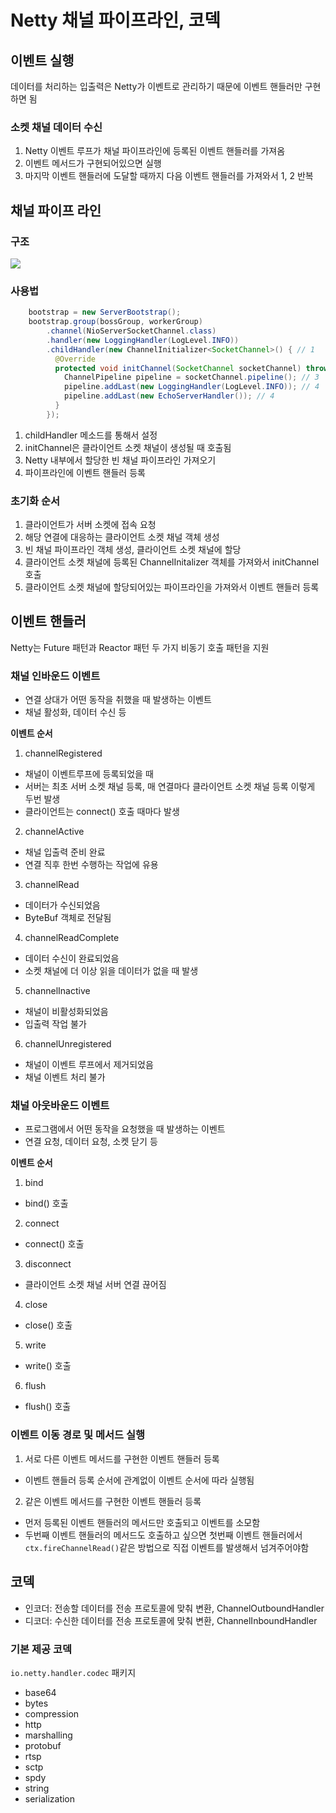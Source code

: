 # Netty 채널 파이프라인, 코덱
## 이벤트 실행
데이터를 처리하는 입출력은 Netty가 이벤트로 관리하기 때문에 이벤트 핸들러만 구현하면 됨

### 소켓 채널 데이터 수신
1. Netty 이벤트 루프가 채널 파이프라인에 등록된 이벤트 핸들러를 가져옴
2. 이벤트 메서드가 구현되어있으면 실행
3. 마지막 이벤트 핸들러에 도달할 때까지 다음 이벤트 핸들러를 가져와서 1, 2 반복

## 채널 파이프 라인
### 구조
![](channel.png)

### 사용법
``` java
    bootstrap = new ServerBootstrap();
    bootstrap.group(bossGroup, workerGroup)
        .channel(NioServerSocketChannel.class)
        .handler(new LoggingHandler(LogLevel.INFO))
        .childHandler(new ChannelInitializer<SocketChannel>() { // 1
          @Override
          protected void initChannel(SocketChannel socketChannel) throws Exception { // 2
            ChannelPipeline pipeline = socketChannel.pipeline(); // 3
            pipeline.addLast(new LoggingHandler(LogLevel.INFO)); // 4
            pipeline.addLast(new EchoServerHandler()); // 4
          }
        });
```
1. childHandler 메소드를 통해서 설정
2. initChannel은 클라이언트 소켓 채널이 생성될 때 호출됨
3. Netty 내부에서 할당한 빈 채널 파이프라인 가져오기
4. 파이프라인에 이벤트 핸들러 등록

### 초기화 순서
1. 클라이언트가 서버 소켓에 접속 요청
2. 해당 연결에 대응하는 클라이언트 소켓 채널 객체 생성
3. 빈 채널 파이프라인 객체 생성, 클라이언트 소켓 채널에 할당
4. 클라이언트 소켓 채널에 등록된 ChannelInitalizer 객체를 가져와서 initChannel 호출
5. 클라이언트 소켓 채널에 할당되어있는 파이프라인을 가져와서 이벤트 핸들러 등록

## 이벤트 핸들러
Netty는 Future 패턴과 Reactor 패턴 두 가지 비동기 호출 패턴을 지원

### 채널 인바운드 이벤트
- 연결 상대가 어떤 동작을 취했을 때 발생하는 이벤트
- 채널 활성화, 데이터 수신 등

**이벤트 순서**
1. channelRegistered
  - 채널이 이벤트루프에 등록되었을 때
  - 서버는 최초 서버 소켓 채널 등록, 매 연결마다 클라이언트 소켓 채널 등록 이렇게 두번 발생
  - 클라이언트는 connect() 호출 때마다 발생
2. channelActive
  - 채널 입출력 준비 완료
  - 연결 직후 한번 수행하는 작업에 유용
3. channelRead
  - 데이터가 수신되었음
  - ByteBuf 객체로 전달됨
4. channelReadComplete
  - 데이터 수신이 완료되었음
  - 소켓 채널에 더 이상 읽을 데이터가 없을 때 발생
5. channelInactive
  - 채널이 비활성화되었음
  - 입출력 작업 불가 
6. channelUnregistered
  - 채널이 이벤트 루프에서 제거되었음
  - 채널 이벤트 처리 불가

### 채널 아웃바운드 이벤트
- 프로그램에서 어떤 동작을 요청했을 때 발생하는 이벤트
- 연결 요청, 데이터 요청, 소켓 닫기 등

**이벤트 순서**
1. bind
  - bind() 호출
2. connect
  - connect() 호출
3. disconnect
  - 클라이언트 소켓 채널 서버 연결 끊어짐
4. close
  - close() 호출
5. write
  - write() 호출
6. flush
  - flush() 호출

### 이벤트 이동 경로 및 메서드 실행
1. 서로 다른 이벤트 메서드를 구현한 이벤트 핸들러 등록
  - 이벤트 핸들러 등록 순서에 관계없이 이벤트 순서에 따라 실행됨
2. 같은 이벤트 메서드를 구현한 이벤트 핸들러 등록
  - 먼저 등록된 이벤트 핸들러의 메서드만 호출되고 이벤트를 소모함
  - 두번째 이벤트 핸들러의 메서드도 호출하고 싶으면 첫번째 이벤트 핸들러에서 `ctx.fireChannelRead()`같은 방법으로 직접 이벤트를 발생해서 넘겨주어야함

## 코덱
- 인코더: 전송할 데이터를 전송 프로토콜에 맞춰 변환, ChannelOutboundHandler
- 디코더: 수신한 데이터를 전송 프로토콜에 맞춰 변환, ChannelInboundHandler

### 기본 제공 코덱
`io.netty.handler.codec` 패키지
- base64
- bytes
- compression
- http
- marshalling
- protobuf
- rtsp
- sctp
- spdy
- string
- serialization